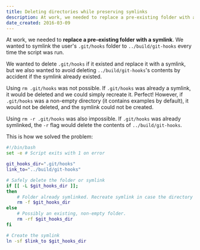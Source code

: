 ```yaml
---
title: Deleting directories while preserving symlinks
description: At work, we needed to replace a pre-existing folder with a symlink. Here's how we did it.
date_created: 2016-03-09
---
```


At work, we needed to **replace a pre-existing folder with a symlink**. We wanted to symlink the user's `.git/hooks` folder to `../build/git-hooks` every time the script was run.

We wanted to delete `.git/hooks` if it existed and replace it with a symlink, but we also wanted to avoid deleting `../build/git-hooks`'s contents by accident if the symlink already existed.

Using `rm .git/hooks` was not possible. If `.git/hooks` was already a symlink, it would be deleted and we could simply recreate it. Perfect! However, if `.git/hooks` was a non-empty directory (it contains examples by default), it would not be deleted, and the symlink could not be created.

Using `rm -r .git/hooks` was also impossible. If `.git/hooks` was already symlinked, the `-r` flag would delete the contents of `../build/git-hooks`.

This is how we solved the problem:

```bash
#!/bin/bash
set -e # Script exits with 1 on error

git_hooks_dir=".git/hooks"
link_to="../build/git-hooks"

# Safely delete the folder or symlink
if [[ -L $git_hooks_dir ]];
then
    # Folder already symlinked. Recreate symlink in case the directory changed.
    rm -f $git_hooks_dir
else
    # Possibly an existing, non-empty folder. 
    rm -rf $git_hooks_dir
fi

# Create the symlink
ln -sf $link_to $git_hooks_dir
```


